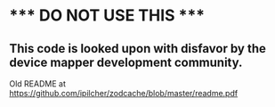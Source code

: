 # *** DO NOT USE THIS ***
## This code is looked upon with disfavor by the device mapper development community.

Old README at https://github.com/ipilcher/zodcache/blob/master/readme.pdf
